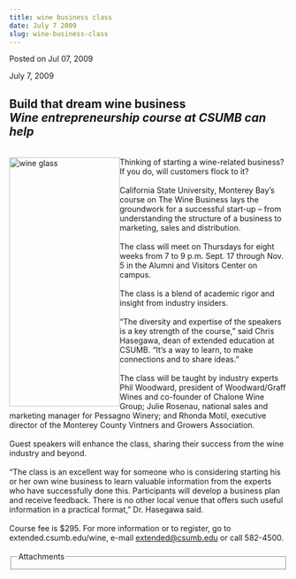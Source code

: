 ```yaml
---
title: wine business class
date: July 7 2009
slug: wine-business-class
---
```


  



<span class="date">Posted on Jul 07, 2009    </span>
<p>July 7, 2009</p>
<h2>Build that dream wine business<em><br>
Wine entrepreneurship course at CSUMB can help</br></em></h2>
<br>
<img alt="wine glass" height="451" src="https://news.csumb.edu/sites/default/files/65/igx_migrate/images/wine%20glass.jpg" style="float:left" width="200">Thinking of starting a
wine-related business?&#xA0; If you do, will customers flock to
it?<br>
<br>
California State University, Monterey Bay&#x2019;s course on The Wine
Business lays the groundwork for a successful start-up &#x2013; from
understanding the structure of a business to marketing, sales and
distribution.<br>
<br>
The class will meet on Thursdays for eight weeks from 7 to 9 p.m.
Sept. 17 through Nov. 5 in the Alumni and Visitors Center on
campus.<br>
<br>
The class is a blend of academic rigor and insight from industry
insiders.<br>
<br>
&#x201C;The diversity and expertise of the speakers is a key strength of
the course,&#x201D; said Chris Hasegawa, dean of extended education at
CSUMB. &#x201C;It&#x2019;s a way to learn, to make connections and to share
ideas.&#x201D;<br>
<br>
The class will be taught by industry experts Phil Woodward,
president of Woodward/Graff Wines and co-founder of Chalone Wine
Group; Julie Rosenau, national sales and marketing manager for
Pessagno Winery; and Rhonda Motil, executive director of the
Monterey County Vintners and Growers Association.<br>
<br>
Guest speakers will enhance the class, sharing their success from
the wine industry and beyond.<br>
<br>
&#x201C;The class is an excellent way for someone who is considering
starting his or her own wine business to learn valuable information
from the experts who have successfully done this. Participants will
develop a business plan and receive feedback. There is no other
local venue that offers such useful information in a practical
format,&#x201D; Dr. Hasegawa said.<br>
<br>
Course fee is $295. For more information or to register, go to
extended.csumb.edu/wine, e-mail <a href="mailto:extended@csumb.edu">extended@csumb.edu</a> or call
582-4500.<br>
<br>
<fieldset class="fieldgroup group-attachments">
<legend>Attachments</legend>
<div class="field field-type-emvideo field-field-attach-video">
<div class="field-items">
<div class="field-item odd">
<div class="emvideo emvideo-video emvideo-"/>
</div>
</div>
</div>
</fieldset>
</br></br></br></br></br></br></br></br></br></br></br></br></br></br></br></br></br></br></img></br>




 
